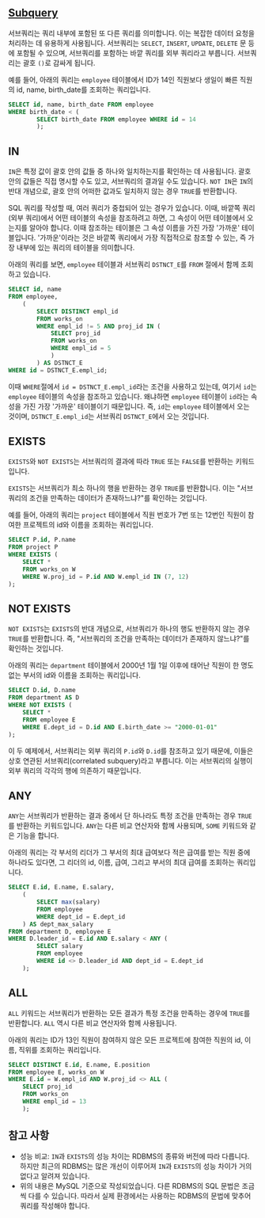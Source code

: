 ## [Subquery](https://www.youtube.com/watch?v=lwmwlA2WhFc&list=PLcXyemr8ZeoREWGhhZi5FZs6cvymjIBVe&index=6)

서브쿼리는 쿼리 내부에 포함된 또 다른 쿼리를 의미합니다. 이는 복잡한 데이터 요청을 처리하는 데 유용하게 사용됩니다. 서브쿼리는 `SELECT`, `INSERT`, `UPDATE`, `DELETE` 문 등에 포함될 수 있으며, 서브쿼리를 포함하는 바깥 쿼리를 외부 쿼리라고 부릅니다. 서브쿼리는 괄호 `()`로 감싸게 됩니다.

예를 들어, 아래의 쿼리는 `employee` 테이블에서 ID가 14인 직원보다 생일이 빠른 직원의 id, name, birth_date를 조회하는 쿼리입니다.

```sql
SELECT id, name, birth_date FROM employee
WHERE birth_date < (
		SELECT birth_date FROM employee WHERE id = 14
		);
```

## IN

`IN`은 특정 값이 괄호 안의 값들 중 하나와 일치하는지를 확인하는 데 사용됩니다. 괄호 안의 값들은 직접 명시할 수도 있고, 서브쿼리의 결과일 수도 있습니다. `NOT IN`은 `IN`의 반대 개념으로, 괄호 안의 어떠한 값과도 일치하지 않는 경우 `TRUE`를 반환합니다.

SQL 쿼리를 작성할 때, 여러 쿼리가 중첩되어 있는 경우가 있습니다. 이때, 바깥쪽 쿼리(외부 쿼리)에서 어떤 테이블의 속성을 참조하려고 하면, 그 속성이 어떤 테이블에서 오는지를 알아야 합니다. 이때 참조하는 테이블은 그 속성 이름을 가진 가장 '가까운' 테이블입니다. '가까운'이라는 것은 바깥쪽 쿼리에서 가장 직접적으로 참조할 수 있는, 즉 가장 내부에 있는 쿼리의 테이블을 의미합니다.

아래의 쿼리를 보면, `employee` 테이블과 서브쿼리 `DSTNCT_E`를 `FROM` 절에서 함께 조회하고 있습니다. 

```sql
SELECT id, name
FROM employee,
	(
		SELECT DISTINCT empl_id
		FROM works_on
		WHERE empl_id != 5 AND proj_id IN (
			SELECT proj_id
			FROM works_on
			WHERE empl_id = 5
			)
		) AS DSTNCT_E
WHERE id = DSTNCT_E.empl_id;
```

이때 `WHERE`절에서 `id = DSTNCT_E.empl_id`라는 조건을 사용하고 있는데, 여기서 `id`는 `employee` 테이블의 속성을 참조하고 있습니다. 왜냐하면 `employee` 테이블이 `id`라는 속성을 가진 가장 '가까운' 테이블이기 때문입니다. 즉, `id`는 `employee` 테이블에서 오는 것이며, `DSTNCT_E.empl_id`는 서브쿼리 `DSTNCT_E`에서 오는 것입니다.

## EXISTS

`EXISTS`와 `NOT EXISTS`는 서브쿼리의 결과에 따라 `TRUE` 또는 `FALSE`를 반환하는 키워드입니다. 

`EXISTS`는 서브쿼리가 최소 하나의 행을 반환하는 경우 `TRUE`를 반환합니다. 이는 "서브쿼리의 조건을 만족하는 데이터가 존재하느냐?"를 확인하는 것입니다.

예를 들어, 아래의 쿼리는 `project` 테이블에서 직원 번호가 7번 또는 12번인 직원이 참여한 프로젝트의 id와 이름을 조회하는 쿼리입니다.

```sql
SELECT P.id, P.name
FROM project P
WHERE EXISTS (
	SELECT *
	FROM works_on W
	WHERE W.proj_id = P.id AND W.empl_id IN (7, 12)
);
```
## NOT EXISTS

`NOT EXISTS`는 `EXISTS`의 반대 개념으로, 서브쿼리가 하나의 행도 반환하지 않는 경우 `TRUE`를 반환합니다. 즉, "서브쿼리의 조건을 만족하는 데이터가 존재하지 않느냐?"를 확인하는 것입니다.

아래의 쿼리는 `department` 테이블에서 2000년 1월 1일 이후에 태어난 직원이 한 명도 없는 부서의 id와 이름을 조회하는 쿼리입니다.

```sql
SELECT D.id, D.name
FROM department AS D
WHERE NOT EXISTS (
	SELECT *
	FROM employee E
	WHERE E.dept_id = D.id AND E.birth_date >= "2000-01-01"
);
```

이 두 예제에서, 서브쿼리는 외부 쿼리의 `P.id`와 `D.id`를 참조하고 있기 때문에, 이들은 상호 연관된 서브쿼리(correlated subquery)라고 부릅니다. 이는 서브쿼리의 실행이 외부 쿼리의 각각의 행에 의존하기 때문입니다.

## ANY

`ANY`는 서브쿼리가 반환하는 결과 중에서 단 하나라도 특정 조건을 만족하는 경우 `TRUE`를 반환하는 키워드입니다. `ANY`는 다른 비교 연산자와 함께 사용되며, `SOME` 키워드와 같은 기능을 합니다.

아래의 쿼리는 각 부서의 리더가 그 부서의 최대 급여보다 적은 급여를 받는 직원 중에 하나라도 있다면, 그 리더의 id, 이름, 급여, 그리고 부서의 최대 급여를 조회하는 쿼리입니다.

```sql
SELECT E.id, E.name, E.salary,
	(
		SELECT max(salary)
		FROM employee
		WHERE dept_id = E.dept_id
	) AS dept_max_salary
FROM department D, employee E
WHERE D.leader_id = E.id AND E.salary < ANY (
		SELECT salary
		FROM employee
		WHERE id <> D.leader_id AND dept_id = E.dept_id
	);
```

## ALL

`ALL` 키워드는 서브쿼리가 반환하는 모든 결과가 특정 조건을 만족하는 경우에 `TRUE`를 반환합니다. `ALL` 역시 다른 비교 연산자와 함께 사용됩니다.

아래의 쿼리는 ID가 13인 직원이 참여하지 않은 모든 프로젝트에 참여한 직원의 id, 이름, 직위를 조회하는 쿼리입니다.

```sql
SELECT DISTINCT E.id, E.name, E.position
FROM employee E, works_on W
WHERE E.id = W.empl_id AND W.proj_id <> ALL (
	SELECT proj_id
	FROM works_on
	WHERE empl_id = 13
	);
```

## 참고 사항

- 성능 비교: `IN`과 `EXISTS`의 성능 차이는 RDBMS의 종류와 버전에 따라 다릅니다. 하지만 최근의 RDBMS는 많은 개선이 이루어져 `IN`과 `EXISTS`의 성능 차이가 거의 없다고 알려져 있습니다.
- 위의 내용은 MySQL 기준으로 작성되었습니다. 다른 RDBMS의 SQL 문법은 조금씩 다를 수 있습니다. 따라서 실제 환경에서는 사용하는 RDBMS의 문법에 맞추어 쿼리를 작성해야 합니다.
